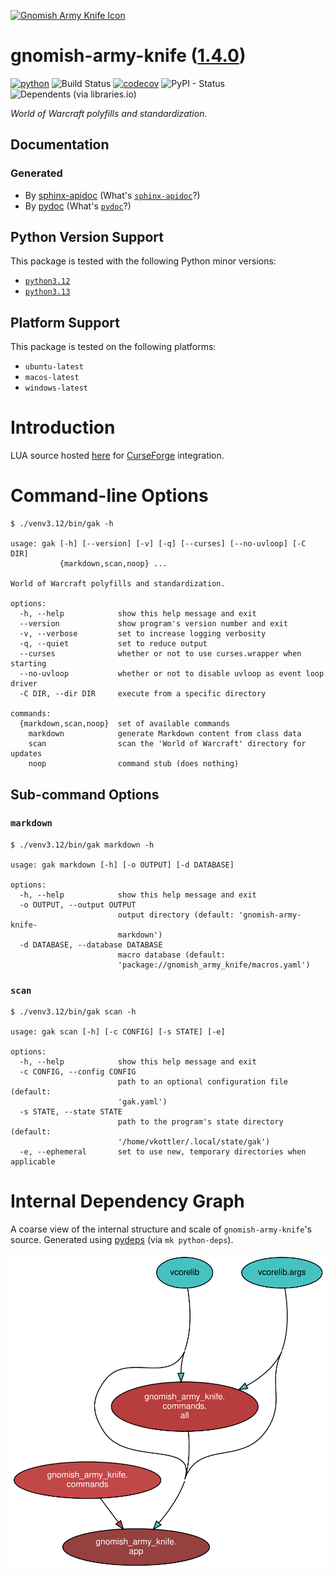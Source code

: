 <!--
    =====================================
    generator=datazen
    version=3.2.0
    hash=bd0cc9dff73b2d3680ec2c8043f7f2b6
    =====================================
-->

[![Gnomish Army Knife Icon](https://wow.zamimg.com/images/wow/icons/large/inv_misc_enggizmos_swissarmy.jpg)](https://www.wowhead.com/item=40772/gnomish-army-knife)

# gnomish-army-knife ([1.4.0](https://pypi.org/project/gnomish-army-knife/))

[![python](https://img.shields.io/pypi/pyversions/gnomish-army-knife.svg)](https://pypi.org/project/gnomish-army-knife/)
![Build Status](https://github.com/vkottler/gnomish-army-knife/workflows/Python%20Package/badge.svg)
[![codecov](https://codecov.io/gh/vkottler/gnomish-army-knife/branch/master/graphs/badge.svg?branch=master)](https://codecov.io/github/vkottler/gnomish-army-knife)
![PyPI - Status](https://img.shields.io/pypi/status/gnomish-army-knife)
![Dependents (via libraries.io)](https://img.shields.io/librariesio/dependents/pypi/gnomish-army-knife)

*World of Warcraft polyfills and standardization.*

## Documentation

### Generated

* By [sphinx-apidoc](https://vkottler.github.io/python/sphinx/gnomish-army-knife)
(What's [`sphinx-apidoc`](https://www.sphinx-doc.org/en/master/man/sphinx-apidoc.html)?)
* By [pydoc](https://vkottler.github.io/python/pydoc/gnomish_army_knife.html)
(What's [`pydoc`](https://docs.python.org/3/library/pydoc.html)?)

## Python Version Support

This package is tested with the following Python minor versions:

* [`python3.12`](https://docs.python.org/3.12/)
* [`python3.13`](https://docs.python.org/3.13/)

## Platform Support

This package is tested on the following platforms:

* `ubuntu-latest`
* `macos-latest`
* `windows-latest`

# Introduction

LUA source hosted [here](https://github.com/vkottler/gak-lua) for
[CurseForge](https://www.curseforge.com/wow) integration.

# Command-line Options

```
$ ./venv3.12/bin/gak -h

usage: gak [-h] [--version] [-v] [-q] [--curses] [--no-uvloop] [-C DIR]
           {markdown,scan,noop} ...

World of Warcraft polyfills and standardization.

options:
  -h, --help            show this help message and exit
  --version             show program's version number and exit
  -v, --verbose         set to increase logging verbosity
  -q, --quiet           set to reduce output
  --curses              whether or not to use curses.wrapper when starting
  --no-uvloop           whether or not to disable uvloop as event loop driver
  -C DIR, --dir DIR     execute from a specific directory

commands:
  {markdown,scan,noop}  set of available commands
    markdown            generate Markdown content from class data
    scan                scan the 'World of Warcraft' directory for updates
    noop                command stub (does nothing)

```

## Sub-command Options

### `markdown`

```
$ ./venv3.12/bin/gak markdown -h

usage: gak markdown [-h] [-o OUTPUT] [-d DATABASE]

options:
  -h, --help            show this help message and exit
  -o OUTPUT, --output OUTPUT
                        output directory (default: 'gnomish-army-knife-
                        markdown')
  -d DATABASE, --database DATABASE
                        macro database (default:
                        'package://gnomish_army_knife/macros.yaml')

```

### `scan`

```
$ ./venv3.12/bin/gak scan -h

usage: gak scan [-h] [-c CONFIG] [-s STATE] [-e]

options:
  -h, --help            show this help message and exit
  -c CONFIG, --config CONFIG
                        path to an optional configuration file (default:
                        'gak.yaml')
  -s STATE, --state STATE
                        path to the program's state directory (default:
                        '/home/vkottler/.local/state/gak')
  -e, --ephemeral       set to use new, temporary directories when applicable

```

# Internal Dependency Graph

A coarse view of the internal structure and scale of
`gnomish-army-knife`'s source.
Generated using [pydeps](https://github.com/thebjorn/pydeps) (via
`mk python-deps`).

![gnomish-army-knife's Dependency Graph](im/pydeps.svg)
